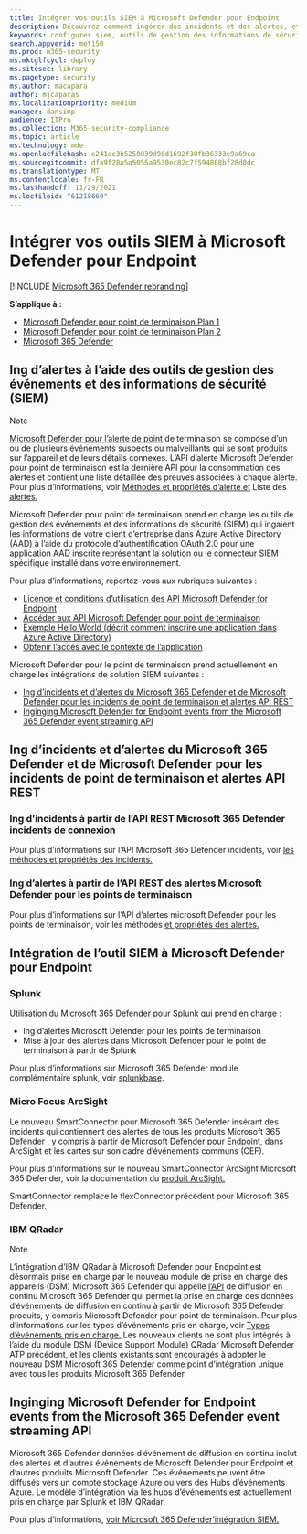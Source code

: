 ```yaml
---
title: Intégrer vos outils SIEM à Microsoft Defender pour Endpoint
description: Découvrez comment ingérer des incidents et des alertes, et intégrer des outils SIEM.
keywords: configurer siem, outils de gestion des informations de sécurité et des événements, splunk, arcsight, indicateurs personnalisés, api rest, définitions d’alerte, indicateurs de compromis
search.appverid: met150
ms.prod: m365-security
ms.mktglfcycl: deploy
ms.sitesec: library
ms.pagetype: security
ms.author: macapara
author: mjcaparas
ms.localizationpriority: medium
manager: dansimp
audience: ITPro
ms.collection: M365-security-compliance
ms.topic: article
ms.technology: mde
ms.openlocfilehash: e241ae3b5250839d98d1692f38fb36333e9a69ca
ms.sourcegitcommit: dfa9f28a5a5055a9530ec82c7f594808bf28d0dc
ms.translationtype: MT
ms.contentlocale: fr-FR
ms.lasthandoff: 11/29/2021
ms.locfileid: "61218669"
---
```

# <a name="integrate-your-siem-tools-with-microsoft-defender-for-endpoint"></a>Intégrer vos outils SIEM à Microsoft Defender pour Endpoint

[!INCLUDE [Microsoft 365 Defender rebranding](../../includes/microsoft-defender.md)]

**S’applique à :**
- [Microsoft Defender pour point de terminaison Plan 1](https://go.microsoft.com/fwlink/p/?linkid=2154037)
- [Microsoft Defender pour point de terminaison Plan 2](https://go.microsoft.com/fwlink/p/?linkid=2154037)
- [Microsoft 365 Defender](https://go.microsoft.com/fwlink/?linkid=2118804)


## <a name="ingest-alerts-using-security-information-and-events-management-siem-tools"></a>Ing d’alertes à l’aide des outils de gestion des événements et des informations de sécurité (SIEM)

> [!NOTE]
>
> [Microsoft Defender pour l’alerte de point](alerts.md) de terminaison se compose d’un ou de plusieurs événements suspects ou malveillants qui se sont produits sur l’appareil et de leurs détails connexes. L’API d’alerte Microsoft Defender pour point de terminaison est la dernière API pour la consommation des alertes et contient une liste détaillée des preuves associées à chaque alerte. Pour plus d’informations, voir [Méthodes et propriétés d’alerte et](alerts.md) Liste des [alertes.](get-alerts.md)

Microsoft Defender pour point de terminaison prend en charge les outils de gestion des événements et des informations de sécurité (SIEM) qui ingaient les informations de votre client d’entreprise dans Azure Active Directory (AAD) à l’aide du protocole d’authentification OAuth 2.0 pour une application AAD inscrite représentant la solution ou le connecteur SIEM spécifique installé dans votre environnement. 

Pour plus d’informations, reportez-vous aux rubriques suivantes :

- [Licence et conditions d’utilisation des API Microsoft Defender for Endpoint](api-terms-of-use.md) 
- [Accéder aux API Microsoft Defender pour point de terminaison](apis-intro.md)
- [Exemple Hello World (décrit comment inscrire une application dans Azure Active Directory)](api-hello-world.md)
- [Obtenir l’accès avec le contexte de l’application](exposed-apis-create-app-webapp.md)


Microsoft Defender pour le point de terminaison prend actuellement en charge les intégrations de solution SIEM suivantes : 

- [Ing d’incidents et d’alertes du Microsoft 365 Defender et de Microsoft Defender pour les incidents de point de terminaison et alertes API REST](#ingesting-incidents-and-alerts-from-the-microsoft-365-defender-and-microsoft-defender-for-endpoint-incidents-and-alerts-rest-apis)
- [Inginging Microsoft Defender for Endpoint events from the Microsoft 365 Defender event streaming API](#ingesting-microsoft-defender-for-endpoint-events-from-the-microsoft-365-defender-event-streaming-api)

## <a name="ingesting-incidents-and-alerts-from-the-microsoft-365-defender-and-microsoft-defender-for-endpoint-incidents-and-alerts-rest-apis"></a>Ing d’incidents et d’alertes du Microsoft 365 Defender et de Microsoft Defender pour les incidents de point de terminaison et alertes API REST

### <a name="ingesting-incidents-from-the-microsoft-365-defender-incidents-rest-api"></a>Ing d’incidents à partir de l’API REST Microsoft 365 Defender incidents de connexion

Pour plus d’informations sur l’API Microsoft 365 Defender incidents, voir [les méthodes et propriétés des incidents.](../defender/api-incident.md)

### <a name="ingesting-alerts-from-the-microsoft-defender-for-endpoint-alerts-rest-api"></a>Ing d’alertes à partir de l’API REST des alertes Microsoft Defender pour les points de terminaison

Pour plus d’informations sur l’API d’alertes microsoft Defender pour les points de terminaison, voir les méthodes [et propriétés des alertes.](alerts.md)

## <a name="siem-tool-integration-with-microsoft-defender-for-endpoint"></a>Intégration de l’outil SIEM à Microsoft Defender pour Endpoint

### <a name="splunk"></a>Splunk

Utilisation du Microsoft 365 Defender pour Splunk qui prend en charge : 

- Ing d’alertes Microsoft Defender pour les points de terminaison 
- Mise à jour des alertes dans Microsoft Defender pour le point de terminaison à partir de Splunk 

Pour plus d’informations sur Microsoft 365 Defender module complémentaire splunk, voir [splunkbase](https://splunkbase.splunk.com/app/4959/).

### <a name="micro-focus-arcsight"></a>Micro Focus ArcSight

Le nouveau SmartConnector pour Microsoft 365 Defender insérant des incidents qui contiennent des alertes de tous les produits Microsoft 365 Defender , y compris à partir de Microsoft Defender pour Endpoint, dans ArcSight et les cartes sur son cadre d’événements communs (CEF). 

Pour plus d’informations sur le nouveau SmartConnector ArcSight Microsoft 365 Defender, voir la documentation du [produit ArcSight.](https://community.microfocus.com/cyberres/productdocs/w/connector-documentation/39246/smartconnector-for-microsoft-365-defender)

SmartConnector remplace le flexConnector précédent pour Microsoft 365 Defender.
  
### <a name="ibm-qradar"></a>IBM QRadar

>[!NOTE]
>
>L’intégration d’IBM QRadar à Microsoft Defender pour Endpoint est désormais prise en charge par le nouveau module de prise en charge des appareils (DSM) Microsoft 365 Defender qui appelle [l’API](../defender/streaming-api.md) de diffusion en continu Microsoft 365 Defender qui permet la prise en charge des données d’événements de diffusion en continu à partir de Microsoft 365 Defender  produits, y compris Microsoft Defender pour point de terminaison. Pour plus d’informations sur les types d’événements pris en charge, voir [Types d’événements pris en charge.](../defender/supported-event-types.md)
Les nouveaux clients ne sont plus intégrés à l’aide du module DSM (Device Support Module) QRadar Microsoft Defender ATP précédent, et les clients existants sont encouragés à adopter le nouveau DSM Microsoft 365 Defender comme point d’intégration unique avec tous les produits Microsoft 365 Defender.

## <a name="ingesting-microsoft-defender-for-endpoint-events-from-the-microsoft-365-defender-event-streaming-api"></a>Inginging Microsoft Defender for Endpoint events from the Microsoft 365 Defender event streaming API

Microsoft 365 Defender données d’événement de diffusion en continu inclut des alertes et d’autres événements de Microsoft Defender pour Endpoint et d’autres produits Microsoft Defender. Ces événements peuvent être diffusés vers un compte stockage Azure ou vers des Hubs d’événements Azure. Le modèle d’intégration via les hubs d’événements est actuellement pris en charge par Splunk et IBM QRadar.

Pour plus d’informations, [voir Microsoft 365 Defender’intégration SIEM.](../defender/configure-siem-defender.md)
